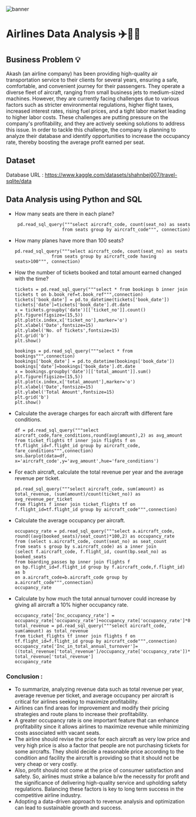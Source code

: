 ![banner](https://github.com/user-attachments/assets/3763e642-e93d-47ac-b0a4-69901ee0c31a)

# Airlines Data Analysis ✈️🧑‍✈️

## Business Problem 💡

Akash (an airline company) has been providing high-quality air transportation service to their clients for several years, ensuring a safe, comfortable, and convenient journey for their 
passengers. They operate a diverse fleet of aircraft, ranging from small business jets to medium-sized machines. However, they are currently facing challenges due to various 
factors such as stricter environmental regulations, higher flight taxes, increased interest rates, rising fuel prices, and a tight labor market leading to higher labor 
costs. These challenges are putting pressure on the company's profitability, and they are actively seeking solutions to address this issue. In order to tackle this 
challenge, the company is planning to analyze their database and identify opportunities to increase the occupancy rate, thereby boosting the average profit earned 
per seat.

## Dataset
Database URL : https://www.kaggle.com/datasets/shahnbej007/travel-sqlite/data

## Data Analysis using Python and SQL

-  How many seats are there in each plane?

        pd.read_sql_query("""select aircraft_code, count(seat_no) as seats
                         from seats group by aircraft_code""", connection)

- How many planes have more than 100 seats?

      pd.read_sql_query("""select aircraft_code, count(seat_no) as seats 
                    from seats group by aircraft_code having seats>100""", connection)

- How the number of tickets booked and total amount earned changed with the time?

      tickets = pd.read_sql_query("""select * from bookings b inner join tickets t on b.book_ref=t.book_ref""",connection)
      tickets['book_date'] = pd.to_datetime(tickets['book_date'])
      tickets['date']=tickets['book_date'].dt.date
      x = tickets.groupby('date')[['ticket_no']].count()
      plt.figure(figsize=(15,5))
      plt.plot(x.index,x['ticket_no'],marker='o')
      plt.xlabel('Date',fontsize=15)
      plt.ylabel('No. of Tickets',fontsize=15)
      plt.grid('b')
      plt.show()

      bookings = pd.read_sql_query("""select * from bookings""",connection)
      bookings['book_date'] = pd.to_datetime(bookings['book_date'])
      bookings['date']=bookings['book_date'].dt.date
      x = bookings.groupby('date')[['total_amount']].sum()
      plt.figure(figsize=(15,5))
      plt.plot(x.index,x['total_amount'],marker='o')
      plt.xlabel('Date',fontsize=15)
      plt.ylabel('Total Amount',fontsize=15)
      plt.grid('b')
      plt.show()

- Calculate the average charges for each aircraft with different fare conditions.

      df = pd.read_sql_query("""select aircraft_code,fare_conditions,round(avg(amount),2) as avg_amount from ticket_flights tf inner join flights f on tf.flight_id=f.flight_id group by aircraft_code,           fare_conditions""",connection)
      sns.barplot(data=df, x='aircraft_code',y='avg_amount',hue='fare_conditions')

- For each aircraft, calculate the total revenue per year and the average revenue per ticket.

      pd.read_sql_query("""select aircraft_code, sum(amount) as total_revenue, (sum(amount)/count(ticket_no)) as avg_revenue_per_ticket
      from flights f inner join ticket_flights tf on f.flight_id=tf.flight_id group by aircraft_code""",connection)

- Calculate the average occupancy per aircraft.

      occupancy_rate = pd.read_sql_query("""select a.aircraft_code, round((avg(booked_seats)/seat_count)*100,2) as occupancy_rate
      from (select s.aircraft_code, count(seat_no) as seat_count
      from seats s group by s.aircraft_code) as a inner join 
      (select f.aircraft_code, f.flight_id, count(bp.seat_no) as booked_seats
      from boarding_passes bp inner join flights f 
      on bp.flight_id=f.flight_id group by f.aircraft_code,f.flight_id) as b
      on a.aircraft_code=b.aircraft_code group by a.aircraft_code""",connection)
      occupancy_rate

- Calculate by how much the total annual turnover could increase by giving all aircraft a 10% higher occupancy rate.

      occupancy_rate['Inc_occupancy_rate'] = occupancy_rate['occupancy_rate']+occupancy_rate['occupancy_rate']*0.1
      total_revenue = pd.read_sql_query("""select aircraft_code, sum(amount) as total_revenue
      from ticket_flights tf inner join flights f on tf.flight_id=f.flight_id group by aircraft_code""",connection)
      occupancy_rate['Inc_in_total_annual_turnover']=((total_revenue['total_revenue']/occupancy_rate['occupancy_rate'])*occupancy_rate['Inc_occupancy_rate'])-total_revenue['total_revenue']
      occupancy_rate

### Conclusion :

- To summarize, analyzing revenue data such as total revenue per year, average revenue per ticket, and average occupancy per aircraft is critical for airlines seeking to maximize profitability.
- Airlines can find areas for improvement and modify their pricing strategies and route plans to increase their profitability.
- A greater occupancy rate is one important feature that can enhance profitability since it allows airlines to maximize revenue while minimizing costs associated with vacant seats.
- The airline should revise the price for each aircraft as very low price and very high price is also a factor that people are not purchasing tickets for some aircrafts. They shold decide a reasonable price according to the condition and facility the aircraft is providing so that it should not be very cheap or very costly.
- Also, profit should not come at the price of consumer satisfaction and safety. So, airlines must strike a balance b/w the necessity for profit and the significance of delivering high-quality service and upholding safety regulations. Balancing these factors is key to long term success in the competitive airline industry.
- Adopting a data-driven approach to revenue analysis and optimization can lead to sustainable growth and success.

    







